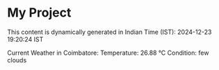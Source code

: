# My Project

This content is dynamically generated in Indian Time (IST): 2024-12-23 19:20:24 IST


Current Weather in Coimbatore:
Temperature: 26.88 °C
Condition: few clouds
